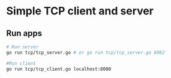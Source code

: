 # Simple TCP client and server

## Run apps
```bash
# Run server
go run tcp/tcp_server.go # or go run tcp/tcp_server.go 8082

#Run client
go run tcp/tcp_client.go localhost:8080
```